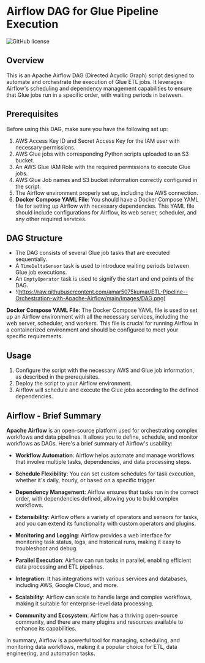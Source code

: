 # Airflow DAG for Glue Pipeline Execution

![GitHub license](https://img.shields.io/badge/license-MIT-blue.svg)

## Overview
This is an Apache Airflow DAG (Directed Acyclic Graph) script designed to automate and orchestrate the execution of Glue ETL jobs. It leverages Airflow's scheduling and dependency management capabilities to ensure that Glue jobs run in a specific order, with waiting periods in between.

## Prerequisites
Before using this DAG, make sure you have the following set up:
1. AWS Access Key ID and Secret Access Key for the IAM user with necessary permissions.
2. AWS Glue jobs with corresponding Python scripts uploaded to an S3 bucket.
3. An AWS Glue IAM Role with the required permissions to execute Glue jobs.
4. AWS Glue Job names and S3 bucket information correctly configured in the script.
5. The Airflow environment properly set up, including the AWS connection.
6. **Docker Compose YAML File**: You should have a Docker Compose YAML file for setting up Airflow with necessary dependencies. This YAML file should include configurations for Airflow, its web server, scheduler, and any other required services.

## DAG Structure
- The DAG consists of several Glue job tasks that are executed sequentially.
- A `TimeDeltaSensor` task is used to introduce waiting periods between Glue job executions.
- An `EmptyOperator` task is used to signify the start and end points of the DAG.
- !(https://raw.githubusercontent.com/amar5075kumar/ETL-Pipeline--Orchestration-with-Apache-Airflow/main/Images/DAG.png)

**Docker Compose YAML File**: The Docker Compose YAML file is used to set up an Airflow environment with all the necessary services, including the web server, scheduler, and workers. This file is crucial for running Airflow in a containerized environment and should be configured to meet your specific requirements.

## Usage
1. Configure the script with the necessary AWS and Glue job information, as described in the prerequisites.
2. Deploy the script to your Airflow environment.
3. Airflow will schedule and execute the Glue jobs according to the defined dependencies.

## Airflow - Brief Summary
**Apache Airflow** is an open-source platform used for orchestrating complex workflows and data pipelines. It allows you to define, schedule, and monitor workflows as DAGs. Here's a brief summary of Airflow's usability:

- **Workflow Automation**: Airflow helps automate and manage workflows that involve multiple tasks, dependencies, and data processing steps.

- **Schedule Flexibility**: You can set custom schedules for task execution, whether it's daily, hourly, or based on a specific trigger.

- **Dependency Management**: Airflow ensures that tasks run in the correct order, with dependencies defined, allowing you to build complex workflows.

- **Extensibility**: Airflow offers a variety of operators and sensors for tasks, and you can extend its functionality with custom operators and plugins.

- **Monitoring and Logging**: Airflow provides a web interface for monitoring task status, logs, and historical runs, making it easy to troubleshoot and debug.

- **Parallel Execution**: Airflow can run tasks in parallel, enabling efficient data processing and ETL pipelines.

- **Integration**: It has integrations with various services and databases, including AWS, Google Cloud, and more.

- **Scalability**: Airflow can scale to handle large and complex workflows, making it suitable for enterprise-level data processing.

- **Community and Ecosystem**: Airflow has a thriving open-source community, and there are many plugins and resources available to enhance its capabilities.

In summary, Airflow is a powerful tool for managing, scheduling, and monitoring data workflows, making it a popular choice for ETL, data engineering, and automation tasks.


